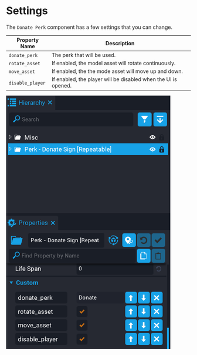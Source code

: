 # Settings

The `Donate Perk` component has a few settings that you can change.

| Property Name | Description |
| ------------- | ----------- |
| `donate_perk` | The perk that will be used. |
| `rotate_asset` | If enabled, the model asset will rotate continuously. |
| `move_asset` | If enabled, the the mode asset will move up and down. |
| `disable_player` | If enabled, the player will be disabled when the UI is opened. |

![](/images/donate/1.png)